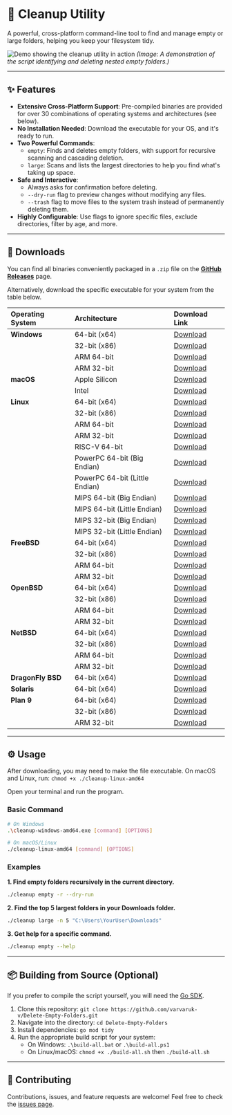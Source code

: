 # 🧹 Cleanup Utility

A powerful, cross-platform command-line tool to find and manage empty or large folders, helping you keep your filesystem tidy.

![Demo showing the cleanup utility in action](https://placehold.co/800x400/1e1e2e/dcdcdc?text=Animation+Showing+Script+Usage)
*(Image: A demonstration of the script identifying and deleting nested empty folders.)*

---

## ✨ Features

- **Extensive Cross-Platform Support**: Pre-compiled binaries are provided for over 30 combinations of operating systems and architectures (see below).
- **No Installation Needed**: Download the executable for your OS, and it's ready to run.
- **Two Powerful Commands**:
    - `empty`: Finds and deletes empty folders, with support for recursive scanning and cascading deletion.
    - `large`: Scans and lists the largest directories to help you find what's taking up space.
- **Safe and Interactive**:
    - Always asks for confirmation before deleting.
    - `--dry-run` flag to preview changes without modifying any files.
    - `--trash` flag to move files to the system trash instead of permanently deleting them.
- **Highly Configurable**: Use flags to ignore specific files, exclude directories, filter by age, and more.

---

## 🚀 Downloads

You can find all binaries conveniently packaged in a `.zip` file on the [**GitHub Releases**](https://github.com/varvaruk-v/Delete-Empty-Folders/releases) page.

Alternatively, download the specific executable for your system from the table below.

| Operating System | Architecture | Download Link |
| :--------------- | :----------- | :------------ |
| **Windows** | 64-bit (x64) | [Download](https://github.com/varvaruk-v/Delete-Empty-Folders/releases/download/v.1.1.0/cleanup-windows-amd64.exe)  |
|                  | 32-bit (x86) | [Download](https://github.com/varvaruk-v/Delete-Empty-Folders/releases/download/v.1.1.0/cleanup-windows-386.exe)  |
|                  | ARM 64-bit   | [Download](https://github.com/varvaruk-v/Delete-Empty-Folders/releases/download/v.1.1.0/cleanup-windows-arm64.exe)  |
|                  | ARM 32-bit   | [Download](https://github.com/varvaruk-v/Delete-Empty-Folders/releases/download/v.1.1.0/cleanup-windows-arm.exe)  |
| **macOS** | Apple Silicon| [Download](https://github.com/varvaruk-v/Delete-Empty-Folders/releases/download/v.1.1.0/cleanup-darwin-arm64)  |
|                  | Intel        | [Download](https://github.com/varvaruk-v/Delete-Empty-Folders/releases/download/v.1.1.0/cleanup-darwin-amd64)  |
| **Linux** | 64-bit (x64) | [Download](https://github.com/varvaruk-v/Delete-Empty-Folders/releases/download/v.1.1.0/cleanup-linux-amd64)  |
|                  | 32-bit (x86) | [Download](https://github.com/varvaruk-v/Delete-Empty-Folders/releases/download/v.1.1.0/cleanup-linux-386)  |
|                  | ARM 64-bit   | [Download](https://github.com/varvaruk-v/Delete-Empty-Folders/releases/download/v.1.1.0/cleanup-linux-arm64)  |
|                  | ARM 32-bit   | [Download](https://github.com/varvaruk-v/Delete-Empty-Folders/releases/download/v.1.1.0/cleanup-linux-arm)  |
|                  | RISC-V 64-bit| [Download](https://github.com/varvaruk-v/Delete-Empty-Folders/releases/download/v.1.1.0/cleanup-linux-riscv64)  |
|                  | PowerPC 64-bit (Big Endian) | [Download](https://github.com/varvaruk-v/Delete-Empty-Folders/releases/download/v.1.1.0/cleanup-linux-ppc64)  |
|                  | PowerPC 64-bit (Little Endian)| [Download](https://github.com/varvaruk-v/Delete-Empty-Folders/releases/download/v.1.1.0/cleanup-linux-ppc64le)  |
|                  | MIPS 64-bit (Big Endian) | [Download](https://github.com/varvaruk-v/Delete-Empty-Folders/releases/download/v.1.1.0/cleanup-linux-mips64)  |
|                  | MIPS 64-bit (Little Endian) | [Download](https://github.com/varvaruk-v/Delete-Empty-Folders/releases/download/v.1.1.0/cleanup-linux-mips64le)  |
|                  | MIPS 32-bit (Big Endian) | [Download](https://github.com/varvaruk-v/Delete-Empty-Folders/releases/download/v.1.1.0/cleanup-linux-mips)  |
|                  | MIPS 32-bit (Little Endian) | [Download](https://github.com/varvaruk-v/Delete-Empty-Folders/releases/download/v.1.1.0/cleanup-linux-mipsle)  |
| **FreeBSD** | 64-bit (x64) | [Download](https://github.com/varvaruk-v/Delete-Empty-Folders/releases/download/v.1.1.0/cleanup-freebsd-amd64)  |
|                  | 32-bit (x86) | [Download](https://github.com/varvaruk-v/Delete-Empty-Folders/releases/download/v.1.1.0/cleanup-freebsd-386)  |
|                  | ARM 64-bit   | [Download](https://github.com/varvaruk-v/Delete-Empty-Folders/releases/download/v.1.1.0/cleanup-freebsd-arm64)  |
|                  | ARM 32-bit   | [Download](https://github.com/varvaruk-v/Delete-Empty-Folders/releases/download/v.1.1.0/cleanup-freebsd-arm)  |
| **OpenBSD** | 64-bit (x64) | [Download](https://github.com/varvaruk-v/Delete-Empty-Folders/releases/download/v.1.1.0/cleanup-openbsd-amd64)  |
|                  | 32-bit (x86) | [Download](https://github.com/varvaruk-v/Delete-Empty-Folders/releases/download/v.1.1.0/cleanup-openbsd-386)  |
|                  | ARM 64-bit   | [Download](https://github.com/varvaruk-v/Delete-Empty-Folders/releases/download/v.1.1.0/cleanup-openbsd-arm64)  |
|                  | ARM 32-bit   | [Download](https://github.com/varvaruk-v/Delete-Empty-Folders/releases/download/v.1.1.0/cleanup-openbsd-arm)  |
| **NetBSD** | 64-bit (x64) | [Download](https://github.com/varvaruk-v/Delete-Empty-Folders/releases/download/v.1.1.0/cleanup-netbsd-amd64)  |
|                  | 32-bit (x86) | [Download](https://github.com/varvaruk-v/Delete-Empty-Folders/releases/download/v.1.1.0/cleanup-netbsd-386)  |
|                  | ARM 64-bit   | [Download](https://github.com/varvaruk-v/Delete-Empty-Folders/releases/download/v.1.1.0/cleanup-netbsd-arm64)  |
|                  | ARM 32-bit   | [Download](https://github.com/varvaruk-v/Delete-Empty-Folders/releases/download/v.1.1.0/cleanup-netbsd-arm)  |
| **DragonFly BSD**| 64-bit (x64) | [Download](https://github.com/varvaruk-v/Delete-Empty-Folders/releases/download/v.1.1.0/cleanup-dragonfly-amd64)  |
| **Solaris** | 64-bit (x64) | [Download](https://github.com/varvaruk-v/Delete-Empty-Folders/releases/download/v.1.1.0/cleanup-solaris-amd64)  |
| **Plan 9** | 64-bit (x64) | [Download](https://github.com/varvaruk-v/Delete-Empty-Folders/releases/download/v.1.1.0/cleanup-plan9-amd64)  |
|                  | 32-bit (x86) | [Download](https://github.com/varvaruk-v/Delete-Empty-Folders/releases/download/v.1.1.0/cleanup-plan9-386)  |
|                  | ARM 32-bit   | [Download](https://github.com/varvaruk-v/Delete-Empty-Folders/releases/download/v.1.1.0/cleanup-plan9-arm)  |

---

## ⚙️ Usage

After downloading, you may need to make the file executable. On macOS and Linux, run: `chmod +x ./cleanup-linux-amd64`

Open your terminal and run the program.

### Basic Command

```bash
# On Windows
.\cleanup-windows-amd64.exe [command] [OPTIONS]

# On macOS/Linux
./cleanup-linux-amd64 [command] [OPTIONS]
```

### Examples

**1. Find empty folders recursively in the current directory.**
```bash
./cleanup empty -r --dry-run
```

**2. Find the top 5 largest folders in your Downloads folder.**
```bash
./cleanup large -n 5 "C:\Users\YourUser\Downloads"
```

**3. Get help for a specific command.**
```bash
./cleanup empty --help
```

---

## 📦 Building from Source (Optional)

If you prefer to compile the script yourself, you will need the [Go SDK](https://go.dev/dl/).

1.  Clone this repository: `git clone https://github.com/varvaruk-v/Delete-Empty-Folders.git`
2.  Navigate into the directory: `cd Delete-Empty-Folders`
3.  Install dependencies: `go mod tidy`
4.  Run the appropriate build script for your system:
    - On Windows: `.\build-all.bat` or `.\build-all.ps1`
    - On Linux/macOS: `chmod +x ./build-all.sh` then `./build-all.sh`

---

## 🤝 Contributing

Contributions, issues, and feature requests are welcome! Feel free to check the [issues page](https://github.com/varvaruk-v/Delete-Empty-Folders/issues).
